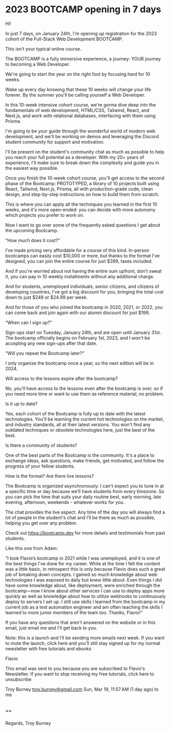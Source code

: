 # 2023 BOOTCAMP opening in 7 days

Hi!

In just 7 days, on January 24th, I'm opening up registration for the 2023 cohort of the Full-Stack Web Development BOOTCAMP.

This isn’t your typical online course.

The BOOTCAMP is a fully immersive experience, a journey: YOUR journey to becoming a Web Developer.

We're going to start the year on the right foot by focusing hard for 10 weeks.

Wake up every day knowing that these 10 weeks will change your life forever. By the summer you'll be calling yourself a Web Developer.

In this 10-week intensive cohort course, we're gonna dive deep into the fundamentals of web development, HTML/CSS, Tailwind, React, and Next.js, and work with relational databases, interfacing with them using Prisma.

I'm going to be your guide through the wonderful world of modern web development, and we'll be working on demos and leveraging the Discord student community for support and motivation. 

I'll be present on the student's community chat as much as possible to help you reach your full potential as a developer. With my 20+ years of experience, I'll make sure to break down the complexity and guide you in the easiest way possible.

Once you finish the 10-week cohort course, you'll get access to the second phase of the Bootcamp: PROTOTYPED, a library of 10 projects built using React, Tailwind, Next.js, Prisma, all with production-grade code, clean design, and step-by-step instructions on how to build them from scratch.

This is where you can apply all the techniques you learned in the first 10 weeks, and it's more open-ended: you can decide with more autonomy which projects you prefer to work on.

Now I want to go over some of the frequently asked questions I get about the upcoming Bootcamp.

“How much does it cost?”

I’ve made pricing very affordable for a course of this kind. In-person bootcamps can easily cost $10,000 or more, but thanks to the format I've designed, you can join the entire course for just $399, taxes included.

And if you're worried about not having the entire sum upfront, don't sweat it, you can pay in 10 weekly installments without any additional charge.

And for students, unemployed individuals, senior citizens, and citizens of developing countries, I've got a big discount for you, bringing the total cost down to just $249 or $24.99 per week.

And for those of you who joined the bootcamp in 2020, 2021, or 2022, you can come back and join again with our alumni discount for just $199.

“When can I sign up?”

Sign-ups start on Tuesday, January 24th, and are open until January 31st. The bootcamp officially begins on February 1st, 2023, and I won't be accepting any new sign-ups after that date.

“Will you repeat the Bootcamp later?”

I only organize the bootcamp once a year, so the next edition will be in 2024.

Will access to the lessons expire after the bootcamp?

No, you'll have access to the lessons even after the bootcamp is over, so if you need more time or want to use them as reference material, no problem.

Is it up to date?

Yes, each cohort of the Bootcamp is fully up to date with the latest technologies. You'll be learning the current hot technologies on the market, and industry standards, all at their latest versions. You won't find any outdated techniques or obsolete technologies here, just the best of the best.

Is there a community of students?

One of the best parts of the Bootcamp is the community. It's a place to exchange ideas, ask questions, make friends, get motivated, and follow the progress of your fellow students.

How is the format? Are there live lessons?

The Bootcamp is organized asynchronously. I can't expect you to tune in at a specific time or day because we’ll have students from every timezone. So you can pick the time that suits your daily routine best, early morning, late evening, afternoon, weekends - whatever works for you.

The chat provides the live aspect. Any time of the day you will always find a lot of people in the student's chat and I’ll be there as much as possible, helping you get over any problem.

Check out https://bootcamp.dev for more details and testimonials from past students.

Like this one from Adam:

“I took Flavio’s bootcamp in 2021 while I was unemployed, and it is one of the best things I’ve done for my career. While at the time I felt the content was a little basic, in retrospect this is only because Flavio does such a great job of breaking down concepts. I gained so much knowledge about web technologies I was exposed to daily but knew little about. Even things I did have some knowledge about, like deployment, were enriched through the bootcamp—now I know about other services I can use to deploy apps more quickly as well as knowledge about how to utilize webhooks to continuously deploy to servers I set up. I still use skills I learned from the bootcamp in my current job as a test automation engineer and am often teaching the skills I learned to more junior members of the team too. Thanks, Flavio!”

If you have any questions that aren't answered on the website or in this email, just email me and I'll get back to you.

Note: this is a launch and I’ll be sending more emails next week. If you want to mute the launch, click here and you'll still stay signed up for my normal newsletter with free tutorials and ebooks

Flavio

This email was sent to you because you are subscribed to Flavio's Newsletter. If you want to stop receiving my free tutorials, click here to unsubscribe



Troy Burney <troy.burney@gmail.com>
Sun, Mar 19, 11:57 AM (1 day ago)
to me


--
--
Regards,
Troy Burney
